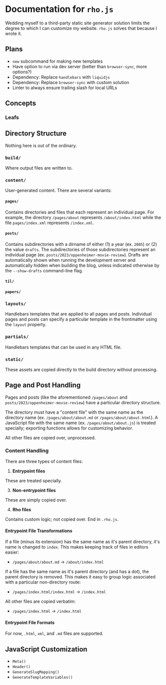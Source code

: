 # Documentation for `rho.js`

Wedding myself to a third-party static site generator solution limits the degree to which I can customize my website. `rho.js` solves that because I wrote it.

## Plans

- `new` subcommand for making new templates
- Have option to run via dev server (better than `browser-sync`, more options?)
- Dependency: Replace `handlebars` with `liquidjs`
- Dependency: Replace `browser-sync` with custom solution
- Linter to always ensure trailing slash for local URLs

## Concepts

### Leafs

## Directory Structure

Nothing here is out of the ordinary.

### `build/`

Where output files are written to.

### `content/`

User-generated content. There are several variants:

#### `pages/`

Contains directories and files that each represent an individual page. For example, the directory `/pages/about` represents `/about/index.html` while the file `pages/index.xml` represents `/index.xml`.

#### `posts/`

Contains subdirectories with a dirname of either (1) a year (ex. `2005`) or (2) the value `drafts`. The subdirectories of those subdirectories represent an individual page (ex. `posts/2023/oppenheimer-movie-review`). Drafts are automatically shown when running the development server and automatically hidden when building the blog, unless indicated otherwise by the `--show-drafts` command-line flag.

#### `til/`

#### `papers/`

### `layouts/`

Handlebars templates that are applied to all pages and posts. Individual pages and posts can specify a particular template in the frontmatter using the `layout` property.

### `partials/`

Handlebars templates that can be used in any HTML file.

### `static/`

These assets are copied directly to the build directory without processing.

## Page and Post Handling

Pages and posts (like the aforementioned `/pages/about` and `posts/2023/oppenheimer-movie-review`) have a particular directory structure.

The directory must have a "content file" with the same name as the directory name (ex. `/pages/about/about.md` or `/pages/about/about.html`). A JavaScript file with the same name (ex. `/pages/about/about.js`) is treated specially; exporting functions allows for customizing behavior.

All other files are copied over, unprocessed.

### Content Handling

There are three types of content files:

1. **Entrypoint files**

These are treated specially.

3. **Non-entrypoint files**

These are simply copied over.

4. **Rho files**

Contains custom logic; not copied over. End in `.rho.js`.

#### Entrypoint File Transformations

If a file (minus its extension) has the same name as it's parent directory, it's name is changed to `index`. This makes keeping track of files in editors easier:

- `/pages/about/about.md` -> `/about/index.html`

If a file has the same name as it's parent directory (and has a dot), the parent directory is removed. This makes it easy to group logic associated with a particular non-directory route:

- `/pages/index.html/index.html` -> `/index.html`

All other files are copied verbatim:

- `/pages/index.html` -> `/index.html`

#### Entrypoint File Formats

For now, `.html`, `xml`, and `.md` files are supported.

## JavaScript Customization

- `Meta()`
- `Header()`
- `GenerateSlugMapping()`
- `GenerateTemplateVariables()`
